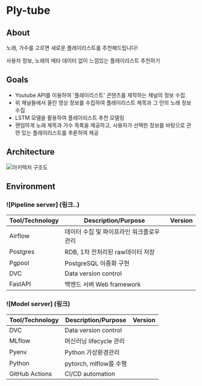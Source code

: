 # Ply-tube

## About

노래, 가수를 고르면 새로운 플레이리스트를 추천해드립니다!

사용자 정보, 노래의 메타 데이터 없이 느낌있는 플레이리스트 추천하기

## Goals

- Youtube API를 이용하여 '플레이리스트' 콘텐츠를 제작하는 채널의 정보 수집
- 위 채널들에서 올린 영상 정보를 수집하여 플레이리스트 제목과 그 안의 노래 정보 수집
- LSTM 모델을 활용하여 플레이리스트 추천 모델링
- 랜덤하게 노래 제목과 가수 목록을 제공하고, 사용자가 선택한 정보를 바탕으로 관련 있는 플레이리스트를 추론하여 제공

## Architecture

![아키텍처 구조도]()

## Environment

### ![Pipeline server] (링크..)

| Tool/Technology | Description/Purpose                       | Version |
| --------------- | ----------------------------------------- | ------- |
| Airflow         | 데이터 수집 및 파이프라인 워크플로우 관리 |         |
| Postgres        | RDB, 1차 전처리된 raw데이터 저장          |         |
| Pgpool          | PostgreSQL 이중화 구현                    |         |
| DVC             | Data version control                      |         |
| FastAPI         | 백엔드 서버 Web framework                 |         |

### ![Model server] (링크)

| Tool/Technology | Description/Purpose     | Version |
| --------------- | ----------------------- | ------- |
| DVC             | Data version control    |         |
| MLflow          | 머신러닝 lifecycle 관리 |         |
| Pyenv           | Python 가상환경관리     |         |
| Python          | pytorch, mlflow를 수행  |         |
| GitHub Actions  | CI/CD automation        |         |

